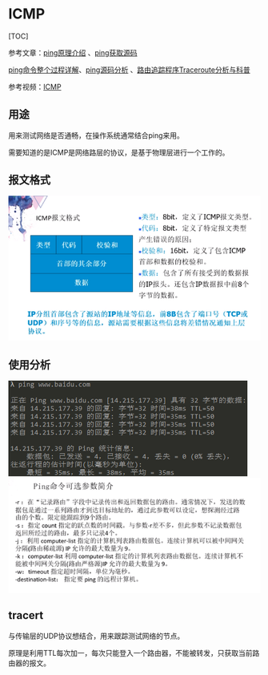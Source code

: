 

# ICMP

[TOC]

参考文章：[ping原理介绍](<https://blog.csdn.net/genius_lg/article/details/15420491>) 、[ping获取源码](<https://blog.csdn.net/tekenuo/article/details/84340873>) 

[ping命令整个过程详解](<https://blog.csdn.net/guoweimelon/article/details/50859658>)、[ping源码分析](<https://blog.csdn.net/rosetta/article/details/7343533>) 、[路由追踪程序Traceroute分析与科普](<https://www.freebuf.com/articles/network/118221.html>)

参考视频：[ICMP](<https://www.bilibili.com/video/av37717264?from=search&seid=7045843334416560662>)



## 用途

用来测试网络是否通畅，在操作系统通常结合ping来用。

需要知道的是ICMP是网络路层的协议，是基于物理层进行一个工作的。



## 报文格式

<img src="../images/imcp_protocol_format.png"/>



## 使用分析

<img src="../images/ping_analyse.png" />

<img src="../images/ping_parameter.png" />

## tracert

与传输层的UDP协议想结合，用来跟踪测试网络的节点。

原理是利用TTL每次加一，每次只能登入一个路由器，不能被转发，只获取当前路由器的报文。